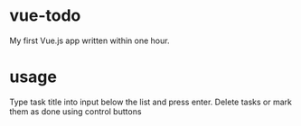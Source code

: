 # vue-todo
My first Vue.js app written within one hour.
# usage
Type task title into input below the list and press enter.
Delete tasks or mark them as done using control buttons
